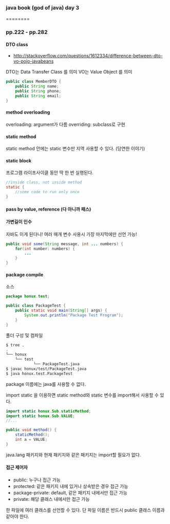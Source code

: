 ### java book (god of java) day 3

========

### pp.222 - pp.282

#### DTO class

* http://stackoverflow.com/questions/1612334/difference-between-dto-vo-pojo-javabeans

DTO는 Data Transfer Class 를 의미 
VO는 Value Object 를 의미 

```java
public class MemberDTO {
	public String name;
	public String phone;
	public String email;
}
```

#### method overloading 

overloading: argument가 다름
overriding: subclass로 구현 

#### static method

static method 안에는 static 변수만 지역 사용할 수 있다. (당연한 이야기)

#### static block

프로그램 라이프사이클 동안 딱 한 번 실행된다. 

```java
//inside class, not inside method
static {
	//some code to run only once
}
```

#### pass by value, reference (다 아니까 패스) 

#### 가변길이 인수 

자바도 이게 된다니! 
여러 매개 변수 사용시 가장 마지막에만 선언 가능!
```java
public void some(String message, int ... numbers) {
	for(int number: numbers) {
		...
	}
}
```

#### package compile

소스 

```java
package honux.test;

public class PackageTest {
	public static void main(String[] args) {
		System.out.println("Package Test Program");
	}
}
```

폴더 구성 및 컴파일

```bash
$ tree .
.
└── honux
    └── test
	        └── PackageTest.java
$ javac honux/test/PackageTest.java
$ java honux.test.PackageTest

```

package 이름에는 java를 사용할 수 없다.  

import static 을 이용하면 static method와 static 변수를 import해서 사용할 수 있다. 

```java
import static honux.Sub.staticMethod;
import static honux.Sub.VALUE;
//...

public void method() {
	staticMethod();
	int a = VALUE;
}
```

java.lang 패키지와 현재 패키지와 같은 패키지는 import할 필요가 없다. 

#### 접근 제어자

* public: 누구나 접근 가능
* protected: 같은 패키지 내에 있거나 상속받은 경우 접근 가능
* package-private: default, 같은 패키지 내에서만 접근 가능 
* private: 해당 클래스 내에서만 접근 가능

한 파일에 여러 클래스를 선언할 수 있다. 단 파일 이름은 반드시 public 클래스 이름과 같아야 한다. 
